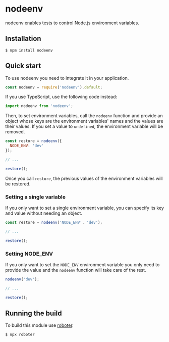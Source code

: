 # nodeenv

nodeenv enables tests to control Node.js environment variables.

## Installation

```shell
$ npm install nodeenv
```

## Quick start

To use nodeenv you need to integrate it in your application.

```javascript
const nodeenv = require('nodeenv').default;
```

If you use TypeScript, use the following code instead:

```typescript
import nodeenv from 'nodeenv';
```

Then, to set environment variables, call the `nodeenv` function and provide an object whose keys are the environment variables' names and the values are their values. If you set a value to `undefined`, the environment variable will be removed.

```javascript
const restore = nodeenv({
  NODE_ENV: 'dev'
});

// ...

restore();
```

Once you call `restore`, the previous values of the environment variables will be restored.

### Setting a single variable

If you only want to set a single environment variable, you can specify its key and value without needing an object.

```javascript
const restore = nodeenv('NODE_ENV', 'dev');

// ...

restore();
```

### Setting NODE_ENV

If you only want to set the `NODE_ENV` environment variable you only need to provide the value and the `nodeenv` function will take care of the rest.

```javascript
nodeenv('dev');

// ...

restore();
```

## Running the build

To build this module use [roboter](https://www.npmjs.com/package/roboter).

```shell
$ npx roboter
```
